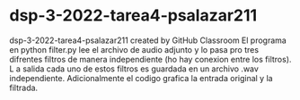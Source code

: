 # dsp-3-2022-tarea4-psalazar211
dsp-3-2022-tarea4-psalazar211 created by GitHub Classroom
El programa en python filter.py lee el archivo de audio adjunto y lo pasa pro tres difrentes filtros de manera independiente (ho hay conexion entre los filtros). L a salida 
cada uno de estos filtros es guardada en un archivo .wav independiente. Adicionalmente el codigo grafica la entrada original y la filtrada. 
